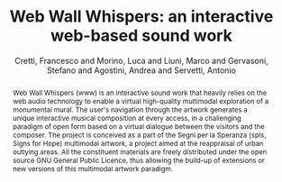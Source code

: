 --- 
title: "Web Wall Whispers: an interactive web-based sound work" 
abstract: "Web Wall Whispers (www) is an interactive sound work that heavily relies on the web audio technology to enable a virtual high-quality multimodal exploration of a monumental mural. The user's navigation through the artwork generates a unique interactive musical composition at every access, in a challenging paradigm of open form based on a virtual dialogue between the visitors and the composer. The project is conceived as a part of the Segni per la Speranza (spls, Signs for Hope) multimodal artwork, a project aimed at the reappraisal of urban outlying areas. All the constituent materials are freely distributed under the open source GNU General Public Licence, thus allowing the build-up of extensions or new versions of this multimodal artwork paradigm." 
address: "Berlin" 
author: "Cretti, Francesco and Morino, Luca and Liuni, Marco and Gervasoni, Stefano and Agostini, Andrea and Servetti, Antonio"
webAuthor: "Francesco Cretti, Luca Morino, Marco Liuni, Stefano Gervasoni, Andrea Agostini, Antonio Servetti" 
booktitle: "Proceedings of the International Web Audio Conference" 
editor: "Monschke, Jan and Guttandin, Christoph and Schnell, Norbert and Jenkinson, Thomas and Schaedler, Jack" 
month: "Proceedings of the International Web Audio Conference"
pages: "" 
publisher: "TU Berlin" 
series: "WAC '18"
type: "Paper"  
year: "2018" 
id: "2018_23" 
tags: year2018
media: none 
pdflink: /_data/papers/pdf/2018/2018_23.pdf
ISSN: 2663-5844
---